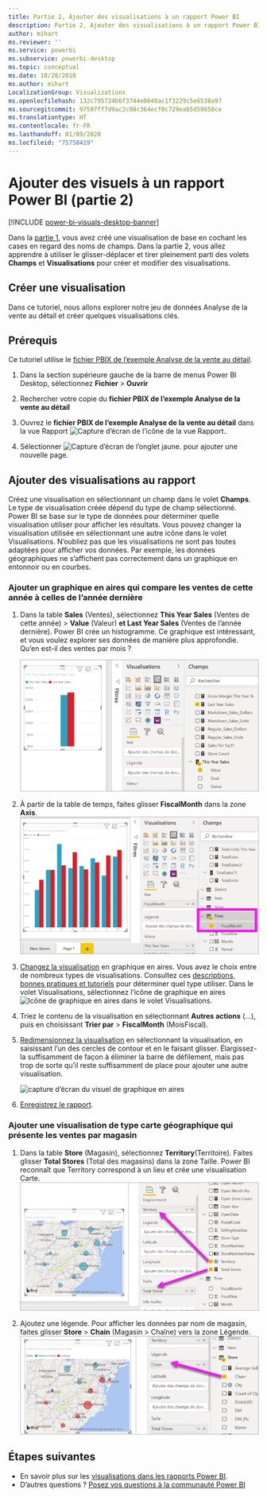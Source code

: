 ```yaml
---
title: Partie 2, Ajouter des visualisations à un rapport Power BI
description: Partie 2, Ajouter des visualisations à un rapport Power BI
author: mihart
ms.reviewer: ''
ms.service: powerbi
ms.subservice: powerbi-desktop
ms.topic: conceptual
ms.date: 10/28/2018
ms.author: mihart
LocalizationGroup: Visualizations
ms.openlocfilehash: 132c795724b6f3744e0648ac1f3229c5e6538a97
ms.sourcegitcommit: 97597ff7d9ac2c08c364ecf0c729eab5d59850ce
ms.translationtype: HT
ms.contentlocale: fr-FR
ms.lasthandoff: 01/09/2020
ms.locfileid: "75758419"
---
```

# <a name="add-visuals-to-a-power-bi-report-part-2"></a>Ajouter des visuels à un rapport Power BI (partie 2)

[!INCLUDE [power-bi-visuals-desktop-banner](../includes/power-bi-visuals-desktop-banner.md)]

Dans la [partie 1](power-bi-report-add-visualizations-i.md), vous avez créé une visualisation de base en cochant les cases en regard des noms de champs.  Dans la partie 2, vous allez apprendre à utiliser le glisser-déplacer et tirer pleinement parti des volets **Champs** et **Visualisations** pour créer et modifier des visualisations.


## <a name="create-a-new-visualization"></a>Créer une visualisation
Dans ce tutoriel, nous allons explorer notre jeu de données Analyse de la vente au détail et créer quelques visualisations clés.

## <a name="prerequisites"></a>Prérequis

Ce tutoriel utilise le [fichier PBIX de l’exemple Analyse de la vente au détail](https://download.microsoft.com/download/9/6/D/96DDC2FF-2568-491D-AAFA-AFDD6F763AE3/Retail%20Analysis%20Sample%20PBIX.pbix).

1. Dans la section supérieure gauche de la barre de menus Power BI Desktop, sélectionnez **Fichier** > **Ouvrir**
   
2. Rechercher votre copie du **fichier PBIX de l’exemple Analyse de la vente au détail**

1. Ouvrez le **fichier PBIX de l’exemple Analyse de la vente au détail** dans la vue Rapport ![Capture d’écran de l’icône de la vue Rapport.](media/power-bi-visualization-kpi/power-bi-report-view.png).

1. Sélectionner ![Capture d’écran de l’onglet jaune.](media/power-bi-visualization-kpi/power-bi-yellow-tab.png) pour ajouter une nouvelle page.

## <a name="add-visualizations-to-the-report"></a>Ajouter des visualisations au rapport

Créez une visualisation en sélectionnant un champ dans le volet **Champs**. Le type de visualisation créée dépend du type de champ sélectionné. Power BI se base sur le type de données pour déterminer quelle visualisation utiliser pour afficher les résultats. Vous pouvez changer la visualisation utilisée en sélectionnant une autre icône dans le volet Visualisations. N’oubliez pas que les visualisations ne sont pas toutes adaptées pour afficher vos données. Par exemple, les données géographiques ne s’affichent pas correctement dans un graphique en entonnoir ou en courbes. 


### <a name="add-an-area-chart-that-looks-at-this-years-sales-compared-to-last-year"></a>Ajouter un graphique en aires qui compare les ventes de cette année à celles de l’année dernière

1. Dans la table **Sales** (Ventes), sélectionnez **This Year Sales** (Ventes de cette année) > **Value** (Valeur) **et Last Year Sales** (Ventes de l’année dernière). Power BI crée un histogramme.  Ce graphique est intéressant, et vous voulez explorer ses données de manière plus approfondie. Qu’en est-il des ventes par mois ?  
   
   ![Capture d’écran montrant un histogramme](media/power-bi-report-add-visualizations-ii/power-bi-start.png)

2. À partir de la table de temps, faites glisser **FiscalMonth** dans la zone **Axis**.  
   ![Capture d’écran montrant un histogramme avec l’axe FiscalMonth](media/power-bi-report-add-visualizations-ii/power-bi-fiscalmonth.png)

3. [Changez la visualisation](power-bi-report-change-visualization-type.md) en graphique en aires.  Vous avez le choix entre de nombreux types de visualisations. Consultez ces [descriptions, bonnes pratiques et tutoriels](power-bi-visualization-types-for-reports-and-q-and-a.md) pour déterminer quel type utiliser. Dans le volet Visualisations, sélectionnez l’icône de graphique en aires ![Icône de graphique en aires dans le volet Visualisations](media/power-bi-report-add-visualizations-ii/power-bi-area-chart.png).

4. Triez le contenu de la visualisation en sélectionnant **Autres actions** (...), puis en choisissant **Trier par** >  **FiscalMonth** (MoisFiscal).

5. [Redimensionnez la visualisation](power-bi-visualization-move-and-resize.md) en sélectionnant la visualisation, en saisissant l’un des cercles de contour et en le faisant glisser. Élargissez-la suffisamment de façon à éliminer la barre de défilement, mais pas trop de sorte qu’il reste suffisamment de place pour ajouter une autre visualisation.
   
   ![capture d’écran du visuel de graphique en aires](media/power-bi-report-add-visualizations-ii/pbi_part2_7b.png)
6. [Enregistrez le rapport](../service-report-save.md).

### <a name="add-a-map-visualization-that-looks-at-sales-by-location"></a>Ajouter une visualisation de type carte géographique qui présente les ventes par magasin

1. Dans la table **Store** (Magasin), sélectionnez **Territory**(Territoire). Faites glisser **Total Stores** (Total des magasins) dans la zone Taille. Power BI reconnaît que Territory correspond à un lieu et crée une visualisation Carte.  
   ![Graphique en aires](media/power-bi-report-add-visualizations-ii/power-bi-map1.png)

2. Ajoutez une légende.  Pour afficher les données par nom de magasin, faites glisser **Store** > **Chain** (Magasin > Chaîne) vers la zone Légende.  
   ![canevas de rapport avec une flèche reliant Chain dans la liste des champs à Chain dans le compartiment Légende](media/power-bi-report-add-visualizations-ii/power-bi-chain.png)

## <a name="next-steps"></a>Étapes suivantes
* En savoir plus sur les [visualisations dans les rapports Power BI](power-bi-report-visualizations.md).  
* D’autres questions ? [Posez vos questions à la communauté Power BI](https://community.powerbi.com/)

